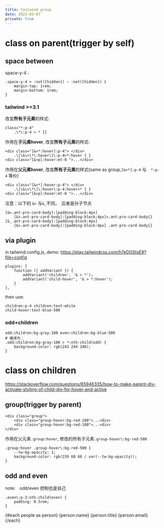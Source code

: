 ```yaml
---
title: tailwind group
date: 2023-03-07
private: true
---
```

# class on parent(trigger by self)
## space between
space-y-4 :

    .space-y-4 > :not([hidden]) ~ :not([hidden]) {
        margin-top: 1rem;
        margin-bottom: 1rem;
    }

### tailwind >=3.1
改变**所有子元素**的样式:

    class="*:p-4"
        .\*\:p-4 > * {}

作用在**子元素hover**, 改变**所有子元素**的样式:

    <div class="[&>*:hover]:p-4"> </div>
        .\[\&\>\*\:hover\]\:p-4>*:hover { }
    <div class="[&>p]:hover:mt-0 ">...</div>

作用在**父元素hover**, 改变**所有子元素**的样式(same as group,`[&>*]:p-4` 与　`*:p-4` 等价)

    <div class="[&>*]:hover:p-4"> </div>
        .\[\&\>\*\]\:hover\:p-4:hover>* { }
    <div class="[&>p]:hover:mt-0 ">...</div>

注意：以下的 `&>` 与`&_`不同，　后者是孙子节点

    [&>.ant-pro-card-body]:[padding-block:4px]
        [&>.ant-pro-card-body]:[padding-block:4px]>.ant-pro-card-body{}
    [&_.ant-pro-card-body]:[padding-block:4px]
        [&>.ant-pro-card-body]:[padding-block:4px] .ant-pro-card-body{}

## via plugin
in tailwind.config.js, demo: https://play.tailwindcss.com/h7eDGStsE9?file=config

    plugins: [
        function ({ addVariant }) {
            addVariant('children', '& > *');
            addVariant('child-hover', '& > *:hover');
        }
    ],

then use:

    children:p-4 children:text-white 
    child-hover:text-blue-500

### odd+children

    odd:children:bg-gray-100 even:children:bg-blue-500
    # 编译为：
    .odd:children:bg-gray-100 > *:nth-child(odd) {
        background-color: rgb(243 244 246);
    }

# class on children
https://stackoverflow.com/questions/65946335/how-to-make-parent-div-activate-styling-of-child-div-for-hover-and-active

## group(trigger by parent)

    <div class="group">
        <div class="group-hover:bg-red-100">...<div>
        <div class="group-hover:bg-red-100">...<div>
    </div>

作用在父元素`.group:hover`, 修改的所有子元素`.group-hover\:bg-red-500`

    .group:hover .group-hover\:bg-red-500 {
        --tw-bg-opacity: 1;
        background-color: rgb(239 68 68 / var(--tw-bg-opacity));
    }

## odd and even
note:　odd/even 控制也是自己

    .even\:p-2:nth-child(even) {
        padding: 0.5rem;
    }

  <tbody>
    {#each people as person}
      <!-- Use a white background for odd rows, and slate-50 for even rows -->
      <tr class="even:p-2 odd:bg-white ">
        <td>{person.name}</td>
        <td>{person.title}</td>
        <td>{person.email}</td>
      </tr>
    {/each}
  </tbody>
